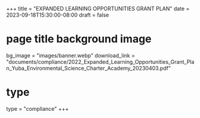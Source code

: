 +++
title = "EXPANDED LEARNING OPPORTUNITIES GRANT PLAN"
date = 2023-09-18T15:30:00-08:00
draft = false
# page title background image
bg_image = "images/banner.webp"
download_link  = "documents/compliance/2022_Expanded_Learning_Opportunities_Grant_Plan_Yuba_Environmental_Science_Charter_Academy_20230403.pdf"

# type
type = "compliance"
+++

